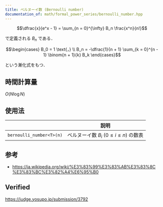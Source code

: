 ```yaml
---
title: ベルヌーイ数 (Bernoulli number)
documentation_of: math/formal_power_series/bernoulli_number.hpp
---
```


$$\dfrac{x}{e^x - 1} = \sum_{n = 0}^{\infty} B_n \frac{x^n}{n!}$$

で定義される $B_n$ である．

$$\begin{cases} B_0 = 1 \text{，} \\ B_n = -\dfrac{1}{n + 1} \sum_{k = 0}^{n - 1} \binom{n + 1}{k} B_k \end{cases}$$

という漸化式をもつ．


## 時間計算量

$O(N\log{N})$


## 使用法

||説明|
|:--:|:--:|
|`bernoulli_number<T>(n)`|ベルヌーイ数 $B_i \ (0 \leq i \leq n)$ の数表|


## 参考

- https://ja.wikipedia.org/wiki/%E3%83%99%E3%83%AB%E3%83%8C%E3%83%BC%E3%82%A4%E6%95%B0


## Verified

https://judge.yosupo.jp/submission/3792
